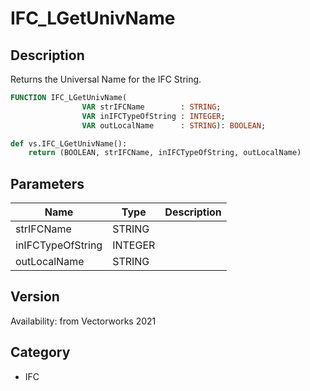 # IFC_LGetUnivName

## Description
Returns the Universal Name for the IFC String.

```pascal
FUNCTION IFC_LGetUnivName(
				VAR strIFCName        : STRING;
				VAR inIFCTypeOfString : INTEGER;
				VAR outLocalName      : STRING): BOOLEAN;
```

```python
def vs.IFC_LGetUnivName():
    return (BOOLEAN, strIFCName, inIFCTypeOfString, outLocalName)
```

## Parameters
|Name|Type|Description|
|---|---|---|
|strIFCName|STRING|   |
|inIFCTypeOfString|INTEGER|   |
|outLocalName|STRING|   |

## Version
Availability: from Vectorworks 2021

## Category
* IFC

